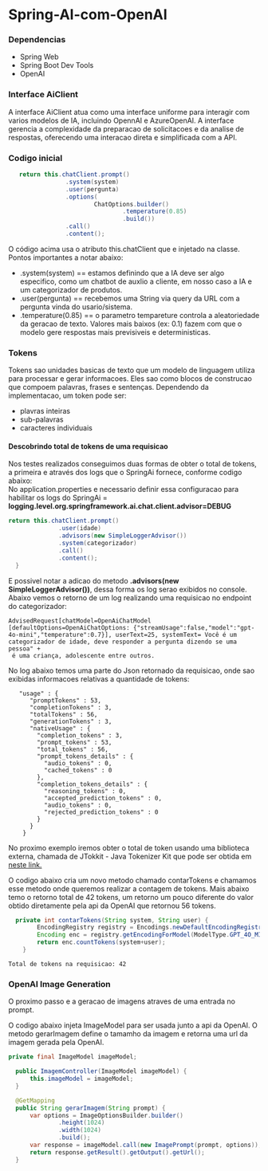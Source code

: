 # Spring-AI-com-OpenAI

<h3>Dependencias</h3>
<ul>
  <li>Spring Web</li>
  <li>Spring Boot Dev Tools</li>
  <li>OpenAI</li>  
</ul>

<h3>Interface AiClient</h3>
<p>A interface AiClient atua como uma interface uniforme para interagir com varios modelos de IA, incluindo OpennAI e AzureOpenAI. A interface gerencia a complexidade da preparacao de solicitacoes e da analise de respostas, oferecendo uma interacao direta e simplificada com a API.</p>

<h3>Codigo inicial</h3>

```java
   return this.chatClient.prompt()
                .system(system)
                .user(pergunta)
                .options(
                        ChatOptions.builder()
                                .temperature(0.85)
                                .build())
                .call()
                .content();

```

<p>O código acima usa o atributo this.chatClient que e injetado na classe. Pontos importantes a notar abaixo:
<ul>
  <li>.system(system) == estamos definindo que a IA deve ser algo especifico, como um chatbot de auxlio a cliente, em nosso caso a IA e um categorizador de produtos.</li>
  <li>.user(pergunta) == recebemos uma String via query da URL com a pergunta vinda do usario/sistema.</li>
  <li>.temperature(0.85) == o parametro tempareture controla a aleatoriedade da geracao de texto. Valores mais baixos (ex: 0.1) fazem com que o modelo gere respostas mais previsiveis e deterministicas.</li>
</ul>
</p>

<h3>Tokens</h3>
<p>
  Tokens sao unidades basicas de texto que um modelo de linguagem utiliza para processar e gerar informacoes. Eles sao como blocos de construcao que compoem palavras, frases e sentenças. Dependendo da implementacao, um token pode ser:
  <ul>
    <li>plavras inteiras</li>
    <li>sub-palavras</li>
    <li>caracteres individuais</li>
  </ul>

</p>
<h4>Descobrindo total de tokens de uma requisicao</h4>
<p>
  Nos testes realizados conseguimos duas formas de obter o total de tokens, a primeira e através dos logs que o SpringAi fornece, conforme codigo abaixo:
  <br>
  No application.properties e necessario definir essa configuracao para habilitar os logs do SpringAi = <strong>logging.level.org.springframework.ai.chat.client.advisor=DEBUG</strong>

  ```java
  return this.chatClient.prompt()
                .user(idade)
                .advisors(new SimpleLoggerAdvisor())
                .system(categorizador)
                .call()
                .content();
    }

```
E possivel notar a adicao do metodo <strong>.advisors(new SimpleLoggerAdvisor())</strong>, dessa forma os log serao exibidos no console. Abaixo vemos o retorno de um log realizando uma requisicao no endpoint do categorizador:
```
AdvisedRequest[chatModel=OpenAiChatModel [defaultOptions=OpenAiChatOptions: {"streamUsage":false,"model":"gpt-4o-mini","temperature":0.7}], userText=25, systemText= Você é um categorizador de idade, deve responder a pergunta dizendo se uma pessoa" +
 é uma criança, adolescente entre outros.
```
No log abaixo temos uma parte do Json retornado da requisicao, onde sao exibidas informacoes relativas a quantidade de tokens:

```
   "usage" : {
      "promptTokens" : 53,
      "completionTokens" : 3,
      "totalTokens" : 56,
      "generationTokens" : 3,
      "nativeUsage" : {
        "completion_tokens" : 3,
        "prompt_tokens" : 53,
        "total_tokens" : 56,
        "prompt_tokens_details" : {
          "audio_tokens" : 0,
          "cached_tokens" : 0
        },
        "completion_tokens_details" : {
          "reasoning_tokens" : 0,
          "accepted_prediction_tokens" : 0,
          "audio_tokens" : 0,
          "rejected_prediction_tokens" : 0
        }
      }
    }
```
</p>
<p>No proximo exemplo iremos obter o total de token usando uma biblioteca externa, chamada de JTokkit - Java Tokenizer Kit que pode ser obtida em 
  <a href="https://github.com/knuddelsgmbh/jtokkit"> neste link.</a></p> 
  <p>O codigo abaixo cria um novo metodo chamado contarTokens e chamamos esse metodo onde queremos realizar a contagem de tokens. Mais abaixo temo o retorno total de 42 tokens, um retorno um pouco diferente do valor obtido diretamente pela api da OpenAI que retornou 56 tokens.

```java
  private int contarTokens(String system, String user) {
        EncodingRegistry registry = Encodings.newDefaultEncodingRegistry();
        Encoding enc = registry.getEncodingForModel(ModelType.GPT_4O_MINI);
        return enc.countTokens(system+user);
    }

```

```
Total de tokens na requisicao: 42

```


  </p>

<h3>OpenAI Image Generation</h3>
  <p>O proximo passo e a geracao de imagens atraves de uma entrada no prompt.</p>
  <p>O codigo abaixo injeta ImageModel para ser usada junto a api da OpenAI. O metodo gerarImagem define o tamamho da imagem e retorna uma url da imagem gerada pela OpenAI. 

  ```java
  private final ImageModel imageModel;

    public ImagemController(ImageModel imageModel) {
        this.imageModel = imageModel;
    }

    @GetMapping
    public String gerarImagem(String prompt) {
        var options = ImageOptionsBuilder.builder()
                .height(1024)
                .width(1024)
                .build();
        var response = imageModel.call(new ImagePrompt(prompt, options));
        return response.getResult().getOutput().getUrl();
    }

  ```


  </p>



